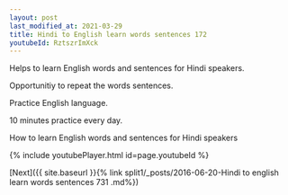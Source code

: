 ```yaml
---
layout: post
last_modified_at: 2021-03-29
title: Hindi to English learn words sentences 172 
youtubeId: RztszrImXck
---
```

 
 
Helps to learn English words and sentences for Hindi speakers.

Opportunitiy to repeat the words sentences. 

Practice English language. 
 
10 minutes practice every day. 
 
How to learn English words and sentences for Hindi speakers 
 
{% include youtubePlayer.html id=page.youtubeId %}
 
 
[Next]({{ site.baseurl }}{% link  split1/_posts/2016-06-20-Hindi to english learn words sentences 731 .md%})
 
